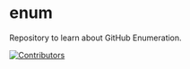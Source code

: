 # enum
Repository to learn about GitHub Enumeration.




















































































































































































































































































































































[![Contributors](https://img.shields.io/badge/Contributors-3-brightgreen)](https://github.com/EurydiceCorp/enum/graphs/contributors)
